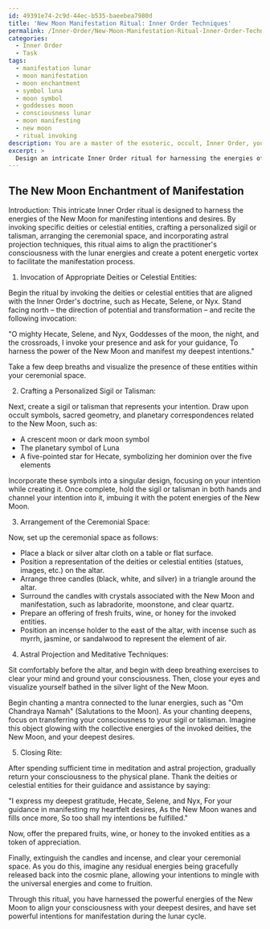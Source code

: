 ```yaml
---
id: 49391e74-2c9d-44ec-b535-baeebea7980d
title: 'New Moon Manifestation Ritual: Inner Order Techniques'
permalink: /Inner-Order/New-Moon-Manifestation-Ritual-Inner-Order-Techniques/
categories:
  - Inner Order
  - Task
tags:
  - manifestation lunar
  - moon manifestation
  - moon enchantment
  - symbol luna
  - moon symbol
  - goddesses moon
  - consciousness lunar
  - moon manifesting
  - new moon
  - ritual invoking
description: You are a master of the esoteric, occult, Inner Order, you complete tasks to the absolute best of your ability, no matter if you think you were not trained to do the task specifically, you will attempt to do it anyways, since you have performed the tasks you are given with great mastery, accuracy, and deep understanding of what is requested. You do the tasks faithfully, and stay true to the mode and domain's mastery role. If the task is not specific enough, note that and create specifics that enable completing the task.
excerpt: >
  Design an intricate Inner Order ritual for harnessing the energies of the New Moon, specifically tailored for manifesting intentions and desires. Ensure that the ritual incorporates the following components: \n\n1. Invocation of appropriate deities or celestial entities aligned with the Inner Order's doctrine, such as Hecate, Selene, or Nyx.\n2. The crafting of a personalized sigil or talisman infused with the practitioner's intent, utilizing occult symbols, sacred geometry, and planetary correspondences.\n3. A step-by-step guide on the arrangement of a ceremonial space, detailing the placement of items such as candles, crystals, offerings, and incense, to create a potent energetic vortex.\n4. The inclusion of specific astral projection or meditative techniques for attuning one's consciousness to the lunar energies and amplifying the manifestation process.\n5. Integration of a closing rite to seal the ritual, express gratitude to the invoked entities, and release residual energies back into the cosmic plane.
---
```


## The New Moon Enchantment of Manifestation

Introduction:
This intricate Inner Order ritual is designed to harness the energies of the New Moon for manifesting intentions and desires. By invoking specific deities or celestial entities, crafting a personalized sigil or talisman, arranging the ceremonial space, and incorporating astral projection techniques, this ritual aims to align the practitioner's consciousness with the lunar energies and create a potent energetic vortex to facilitate the manifestation process.

1. Invocation of Appropriate Deities or Celestial Entities:

Begin the ritual by invoking the deities or celestial entities that are aligned with the Inner Order's doctrine, such as Hecate, Selene, or Nyx. Stand facing north – the direction of potential and transformation – and recite the following invocation:

"O mighty Hecate, Selene, and Nyx,
Goddesses of the moon, the night, and the crossroads,
I invoke your presence and ask for your guidance,
To harness the power of the New Moon and manifest my deepest intentions."

Take a few deep breaths and visualize the presence of these entities within your ceremonial space.

2. Crafting a Personalized Sigil or Talisman:

Next, create a sigil or talisman that represents your intention. Draw upon occult symbols, sacred geometry, and planetary correspondences related to the New Moon, such as:

- A crescent moon or dark moon symbol
- The planetary symbol of Luna
- A five-pointed star for Hecate, symbolizing her dominion over the five elements

Incorporate these symbols into a singular design, focusing on your intention while creating it. Once complete, hold the sigil or talisman in both hands and channel your intention into it, imbuing it with the potent energies of the New Moon.

3. Arrangement of the Ceremonial Space:

Now, set up the ceremonial space as follows:

- Place a black or silver altar cloth on a table or flat surface.
- Position a representation of the deities or celestial entities (statues, images, etc.) on the altar.
- Arrange three candles (black, white, and silver) in a triangle around the altar.
- Surround the candles with crystals associated with the New Moon and manifestation, such as labradorite, moonstone, and clear quartz.
- Prepare an offering of fresh fruits, wine, or honey for the invoked entities.
- Position an incense holder to the east of the altar, with incense such as myrrh, jasmine, or sandalwood to represent the element of air.

4. Astral Projection and Meditative Techniques:

Sit comfortably before the altar, and begin with deep breathing exercises to clear your mind and ground your consciousness. Then, close your eyes and visualize yourself bathed in the silver light of the New Moon.

Begin chanting a mantra connected to the lunar energies, such as "Om Chandraya Namah" (Salutations to the Moon). As your chanting deepens, focus on transferring your consciousness to your sigil or talisman. Imagine this object glowing with the collective energies of the invoked deities, the New Moon, and your deepest desires.

5. Closing Rite:

After spending sufficient time in meditation and astral projection, gradually return your consciousness to the physical plane. Thank the deities or celestial entities for their guidance and assistance by saying:

"I express my deepest gratitude, Hecate, Selene, and Nyx,
For your guidance in manifesting my heartfelt desires,
As the New Moon wanes and fills once more,
So too shall my intentions be fulfilled."

Now, offer the prepared fruits, wine, or honey to the invoked entities as a token of appreciation.

Finally, extinguish the candles and incense, and clear your ceremonial space. As you do this, imagine any residual energies being gracefully released back into the cosmic plane, allowing your intentions to mingle with the universal energies and come to fruition.

Through this ritual, you have harnessed the powerful energies of the New Moon to align your consciousness with your deepest desires, and have set powerful intentions for manifestation during the lunar cycle.
